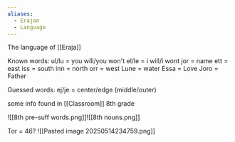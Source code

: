 ```yaml
---
aliases:
  - Erajan
  - Language
---
```

The language of [[Eraja]]

Known words:
ul/lu = you will/you won't
el/le = i will/i wont
jor = name
ett = east
iss = south
inn = north
orr = west
Lune = water
Essa = Love
Joro = Father

Guessed words:
ej/je = center/edge (middle/outer)


some info found in [[Classroom]] 8th grade

![[8th pre-suff words.png]]![[8th nouns.png]]

Tor = 46?
![[Pasted image 20250514234759.png]]